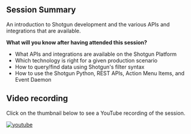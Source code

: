 ## Session Summary
An introduction to Shotgun development and the various APIs and 
integrations that are available. 

**What will you know after having attended this session?**

- What APIs and integrations are available on the Shotgun Platform
- Which technology is right for a given production scenario
- How to query/find data using Shotgun's filter syntax
- How to use the Shotgun Python, REST APIs, Action Menu Items, and Event Daemon

## Video recording

Click on the thumbnail below to see a YouTube recording of the session.

[![youtube](https://img.youtube.com/vi/QP44cM51aEY/0.jpg)](https://www.youtube.com/watch?v=QP44cM51aEY)
